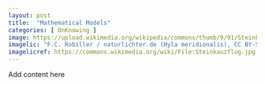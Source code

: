 ```yaml
---
layout: post
title:  "Mathematical Models"
categories: [ OnKnowing ]
image: https://upload.wikimedia.org/wikipedia/commons/thumb/9/91/Steinkauzflug.jpg/512px-Steinkauzflug.jpg
imagelic: "F.C. Robiller / naturlichter.de (Hyla meridionalis), CC BY-SA 3.0 &lt;https://creativecommons.org/licenses/by-sa/3.0&gt;, via Wikimedia Commons"
imagelicref: https://commons.wikimedia.org/wiki/File:Steinkauzflug.jpg
---
```

Add content here